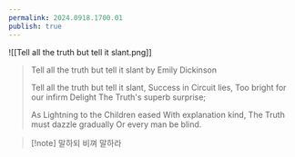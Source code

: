 ```yaml
---
permalink: 2024.0918.1700.01
publish: true
---
```

![[Tell all the truth but tell it slant.png]]

> Tell all the truth but tell it slant
> by Emily Dickinson
> 
> Tell all the truth but tell it slant,
> Success in Circuit lies,
> Too bright for our infirm Delight
> The Truth's superb surprise; 
> 
> As Lightning to the Children eased 
> With explanation kind, 
> The Truth must dazzle gradually
> Or every man be blind.

>[!note] 말하되 비껴 말하라